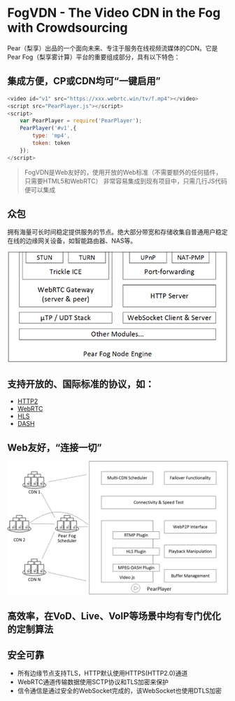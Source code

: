 # FogVDN - The Video CDN in the Fog with Crowdsourcing

  Pear（梨享）出品的一个面向未来、专注于服务在线视频流媒体的CDN。它是Pear Fog（梨享雾计算）平台的重要组成部分，具有以下特色：

## 集成方便，CP或CDN均可“一键启用”

``` js
<video id="v1" src="https://xxx.webrtc.win/tv/f.mp4"></video>
<script src="PearPlayer.js"></script>
<script>
    var PearPlayer = require('PearPlayer');
    PearPlayer('#v1',{
        type: 'mp4',
        token: token
    });
</script>
```

> FogVDN是Web友好的，使用开放的Web标准（不需要额外的任何插件，只需要HTML5和WebRTC）
> 非常容易集成到现有项目中，只需几行JS代码便可以集成

## 众包

拥有海量可长时间稳定提供服务的节点。绝大部分带宽和存储收集自普通用户稳定在线的边缘网关设备，如智能路由器、NAS等。
    
![节点架构](fig/pear-fog-node-engine.png)

## 支持开放的、国际标准的协议，如：
  + [HTTP2](https://en.wikipedia.org/wiki/HTTP/2)
  + [WebRTC](https://webrtc.org/)
  + [HLS](https://developer.apple.com/streaming/)
  + [DASH](http://mpeg.chiariglione.org/standards/mpeg-dash)
  
## Web友好，“连接一切”

![播放器](fig/PearPlayer.png)

## 高效率，在VoD、Live、VoIP等场景中均有专门优化的定制算法

## 安全可靠

* 所有边缘节点支持TLS，HTTP默认使用HTTPS(HTTP2.0)通道
* WebRTC通道传输数据使用SCTP协议和TLS加密来保护
* 信令通信是通过安全的WebSocket完成的，该WebSocket也使用DTLS加密
